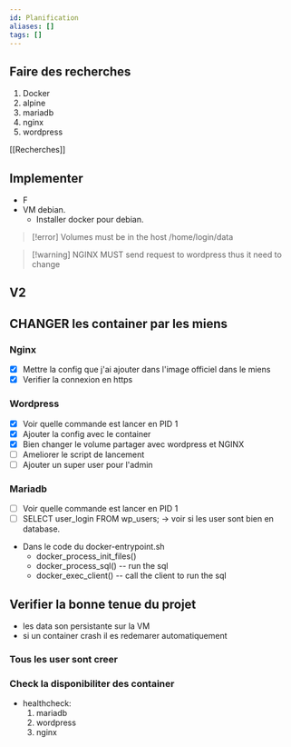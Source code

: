 ```yaml
---
id: Planification
aliases: []
tags: []
---
```


## Faire des recherches
1. Docker
2. alpine
3.  mariadb 
4. nginx
5. wordpress

[[Recherches]]

## Implementer 
- F
- VM debian.
	- Installer docker pour debian.


>[!error] Volumes must be in the host /home/login/data

>[!warning] NGINX MUST send request to wordpress thus it need to change




## V2

## CHANGER les container par les miens

### Nginx
- [X] Mettre la config que j'ai ajouter dans l'image officiel dans le miens
- [X] Verifier la connexion en https

### Wordpress
- [X] Voir quelle commande est lancer en PID 1
- [X] Ajouter la config avec le container 
- [X] Bien changer le volume partager avec wordpress et NGINX
- [ ] Ameliorer le script de lancement
- [ ] Ajouter un super user pour l'admin

### Mariadb
- [ ] Voir quelle commande est lancer en PID 1
- [ ] SELECT user_login FROM wp_users; -> voir si les user sont bien en database.
- Dans le code du docker-entrypoint.sh
  - docker_process_init_files() 
  - docker_process_sql() -- run the sql 
  - docker_exec_client() -- call the client to run the sql


## Verifier la bonne tenue du projet
- les data son persistante sur la VM 
- si un container crash il es redemarer automatiquement

### Tous les user sont creer

### Check la disponibiliter des container
- healthcheck:
  1. mariadb
  2. wordpress
  3. nginx
